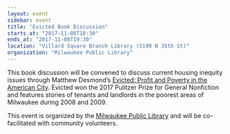 ```yaml
---
layout: event
sidebar: event
title: "Evicted Book Discussion"
starts_at: "2017–11-08T18:30"
ends_at: "2017-11-08T19:30"
location: "Villard Square Branch Library (5190 N 35th St)"
organization: "Milwaukee Public Library"
---
```


This book discussion will be convened to discuss current housing inequity issues through Matthew Desmond’s [Evicted: Profit and Poverty in the American City](http://www.evictedbook.com). Evicted won the 2017 Pulitzer Prize for General Nonfiction and features stories of tenants and landlords in the poorest areas of Milwaukee during 2008 and 2009.

This event is organized by the [Milwaukee Public Library](https://www.mpl.org) and will be co-facilitated with community volunteers.
